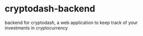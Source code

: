 # cryptodash-backend
backend for cryptodash, a web application to keep track of your investments in cryptocurrency
